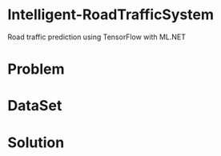 # Intelligent-RoadTrafficSystem
Road traffic prediction using TensorFlow with ML.NET

# Problem

# DataSet

# Solution
